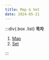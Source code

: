 ```yaml
---
title: Map & Set
date: 2024-05-21
---
```


:::div{.box .list}
**목차**

1. [Map](/javascript/chapter11/11-1)
2. [Set](/javascript/chapter11/11-2)

:::
